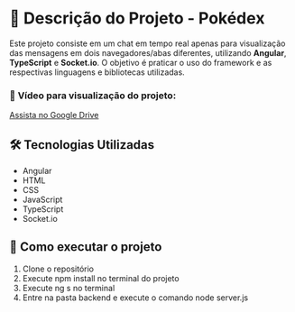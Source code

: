 # **📌 Descrição do Projeto - Pokédex**  
Este projeto consiste em um chat em tempo real apenas para visualização das mensagens em dois navegadores/abas diferentes, utilizando **Angular**, **TypeScript** e **Socket.io**. O objetivo é praticar o uso do framework e as respectivas linguagens e bibliotecas utilizadas.  

### 🎥 **Vídeo para visualização do projeto:**  
[Assista no Google Drive](https://drive.google.com/file/d/19qf698F1Qzh3lBBzyJwNvO5b-JzbGilH/view?usp=sharing)  

## 🛠 **Tecnologias Utilizadas**  
- Angular  
- HTML  
- CSS  
- JavaScript  
- TypeScript
- Socket.io

## 🚀 **Como executar o projeto**  
1. Clone o repositório 
2. Execute npm install no terminal do projeto
3. Execute ng s no terminal
4. Entre na pasta backend e execute o comando node server.js
